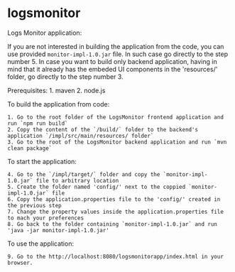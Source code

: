 # logsmonitor
Logs Monitor application:

If you are not interested in building the application from the code, you can use provided `monitor-impl-1.0.jar` file.
In such case go directly to the step number 5.
In case you want to build only backend application, having in mind that it already has the embeded UI components
in the 'resources/' folder, go directly to the step number 3. 

Prerequisites: 
	1. maven
	2. node.js

To build the application from code:

	1. Go to the root folder of the LogsMonitor frontend application and run `npm run build`
	2. Copy the content of the `/build/` folder to the backend's application `/impl/src/main/resources/ folder`
	3. Go to the root of the LogsMonitor backend application and run `mvn clean package`

To start the application:
	   
	4. Go to the `/impl/target/` folder and copy the `monitor-impl-1.0.jar` file to arbitrary location
	5. Create the folder named 'config/' next to the coppied `monitor-impl-1.0.jar` file
	6. Copy the application.properties file to the 'config/' created in the previous step
	7. Change the property values inside the application.properties file to mach your preferences
	8. Go back to the folder containing `monitor-impl-1.0.jar` and run 'java -jar monitor-impl-1.0.jar'

To use the application:

	9. Go to the http://localhost:8080/logsmonitorapp/index.html in your browser.
